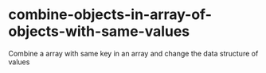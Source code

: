 # combine-objects-in-array-of-objects-with-same-values
Combine a array with same key in an array and change the data structure of values
